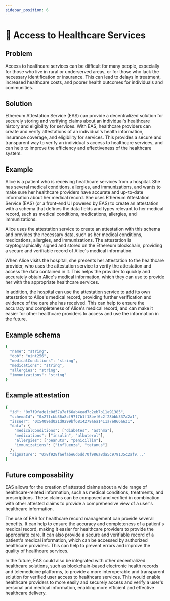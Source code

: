 ```yaml
---
sidebar_position: 6
---
```


# 🏥 Access to Healthcare Services 

## Problem
Access to healthcare services can be difficult for many people, especially for those who live in rural or underserved areas, or for those who lack the necessary identification or insurance. This can lead to delays in treatment, increased healthcare costs, and poorer health outcomes for individuals and communities.

## Solution
Ethereum Attestation Service (EAS) can provide a decentralized solution for securely storing and verifying claims about an individual's healthcare history and eligibility for services. With EAS, healthcare providers can create and verify attestations of an individual's health information, insurance coverage, and eligibility for services. This provides a secure and transparent way to verify an individual's access to healthcare services, and can help to improve the efficiency and effectiveness of the healthcare system.

## Example
Alice is a patient who is receiving healthcare services from a hospital. She has several medical conditions, allergies, and immunizations, and wants to make sure her healthcare providers have accurate and up-to-date information about her medical record. She uses Ethereum Attestation Service (EAS) (or a front-end UI powered by EAS) to create an attestation with a schema that defines the data fields and types relevant to her medical record, such as medical conditions, medications, allergies, and immunizations.

Alice uses the attestation service to create an attestation with this schema and provides the necessary data, such as her medical conditions, medications, allergies, and immunizations. The attestation is cryptographically signed and stored on the Ethereum blockchain, providing a secure and verifiable record of Alice's medical information.

When Alice visits the hospital, she presents her attestation to the healthcare provider, who uses the attestation service to verify the attestation and access the data contained in it. This helps the provider to quickly and accurately obtain Alice's medical information, which they can use to provide her with the appropriate healthcare services.

In addition, the hospital can use the attestation service to add its own attestation to Alice's medical record, providing further verification and evidence of the care she has received. This can help to ensure the accuracy and completeness of Alice's medical record, and can make it easier for other healthcare providers to access and use the information in the future.

## Example schema

``` bash
{
  "name": "string",
  "dob": "uint256",
  "medicalConditions": "string",
  "medications": "string",
  "allergies": "string",
  "immunizations": "string"
}

```

## Example attestation

```bash 
{
  "id": "0x7f9fade1c0d57a7af66ab4ead7c2eb7b11a91385",
  "schemaId": "0x27fcbb36a8cf97f7b1f18bef6c2f28bbb337a2a1",
  "issuer": "0x5409ed021d9299bf6814279a6a1411a7e866a631",
  "data": {
    "medicalConditions": ["diabetes", "asthma"],
    "medications": ["insulin", "albuterol"],
    "allergies": ["peanuts", "penicillin"],
    "immunizations": ["influenza", "tetanus"]
  },
  "signature": "0x8f928faefabe6d6dd70f986a8da5c979135c2af9..."
}

```

## Future composability

EAS allows for the creation of attested claims about a wide range of healthcare-related information, such as medical conditions, treatments, and prescriptions. These claims can be composed and verified in combination with other attested claims to provide a comprehensive view of a user's healthcare information.

The use of EAS for healthcare record management can provide several benefits. It can help to ensure the accuracy and completeness of a patient's medical record, making it easier for healthcare providers to provide the appropriate care. It can also provide a secure and verifiable record of a patient's medical information, which can be accessed by authorized healthcare providers. This can help to prevent errors and improve the quality of healthcare services.

In the future, EAS could also be integrated with other decentralized healthcare solutions, such as blockchain-based electronic health records and telemedicine platforms, to provide a more interoperable and transparent solution for verified user access to healthcare services. This would enable healthcare providers to more easily and securely access and verify a user's personal and medical information, enabling more efficient and effective healthcare delivery.